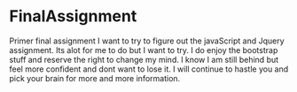 # FinalAssignment
Primer final assignment
I want to try to figure out the javaScript and Jquery assignment. Its alot for me to do but I want to try. I do enjoy the bootstrap stuff and reserve the right to change my mind. I know I am still behind but feel more confident and dont want to lose it. I will continue to hastle you and pick your brain for more and more information.
